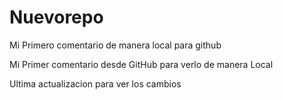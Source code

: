 # Nuevorepo

Mi Primero comentario de manera local para github

Mi Primer comentario desde GitHub para verlo de manera Local

Ultima actualizacion para ver los cambios
